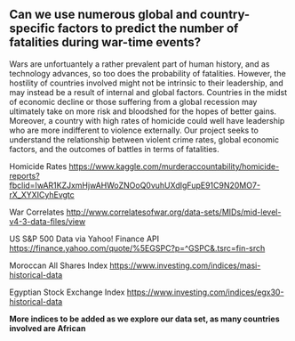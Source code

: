 <h2> Can we use numerous global and country-specific factors to predict the number of fatalities during war-time events?</h2>

Wars are unfortuantely a rather prevalent part of human history, and as technology advances, so too does the probability of fatalities. However, the hostility of countries involved might not be intrinsic to their leadership, and may instead be a result of internal and global factors. Countries in the midst of economic decline or those suffering from a global recession may ultimately take on more risk and bloodshed for the hopes of better gains. Moreover, a country with high rates of homicide could well have leadership who are more indifferent to violence externally. Our project seeks to understand the relationship between violent crime rates, global economic factors, and the outcomes of battles in terms of fatalities.

Homicide Rates
https://www.kaggle.com/murderaccountability/homicide-reports?fbclid=IwAR1KZJxmHjwAHWoZNOoQ0vuhUXdIgFupE91C9N20MO7-rX_XYXICyhEvgtc

War Correlates
http://www.correlatesofwar.org/data-sets/MIDs/mid-level-v4-3-data-files/view

US S&P 500 Data via Yahoo! Finance API
https://finance.yahoo.com/quote/%5EGSPC?p=^GSPC&.tsrc=fin-srch

Moroccan All Shares Index
https://www.investing.com/indices/masi-historical-data

Egyptian Stock Exchange Index
https://www.investing.com/indices/egx30-historical-data

**More indices to be added as we explore our data set, as many countries involved are African**
